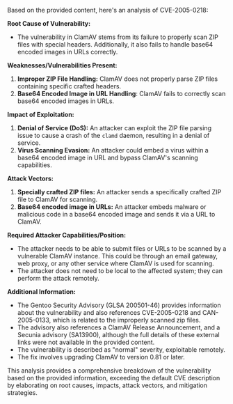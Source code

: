 Based on the provided content, here's an analysis of CVE-2005-0218:

**Root Cause of Vulnerability:**
- The vulnerability in ClamAV stems from its failure to properly scan ZIP files with special headers. Additionally, it also fails to handle base64 encoded images in URLs correctly.

**Weaknesses/Vulnerabilities Present:**
1.  **Improper ZIP File Handling:** ClamAV does not properly parse ZIP files containing specific crafted headers.
2.  **Base64 Encoded Image in URL Handling**: ClamAV fails to correctly scan base64 encoded images in URLs.

**Impact of Exploitation:**
1.  **Denial of Service (DoS):** An attacker can exploit the ZIP file parsing issue to cause a crash of the `clamd` daemon, resulting in a denial of service.
2.  **Virus Scanning Evasion:** An attacker could embed a virus within a base64 encoded image in URL and bypass ClamAV's scanning capabilities.

**Attack Vectors:**
1.  **Specially crafted ZIP files:** An attacker sends a specifically crafted ZIP file to ClamAV for scanning.
2.  **Base64 encoded image in URLs:** An attacker embeds malware or malicious code in a base64 encoded image and sends it via a URL to ClamAV.

**Required Attacker Capabilities/Position:**
- The attacker needs to be able to submit files or URLs to be scanned by a vulnerable ClamAV instance. This could be through an email gateway, web proxy, or any other service where ClamAV is used for scanning.
- The attacker does not need to be local to the affected system; they can perform the attack remotely.

**Additional Information:**

*   The Gentoo Security Advisory (GLSA 200501-46) provides information about the vulnerability and also references CVE-2005-0218 and CAN-2005-0133, which is related to the improperly scanned zip files.
*   The advisory also references a ClamAV Release Announcement, and a Secunia advisory (SA13900), although the full details of these external links were not available in the provided content.
*   The vulnerability is described as "normal" severity, exploitable remotely.
*   The fix involves upgrading ClamAV to version 0.81 or later.

This analysis provides a comprehensive breakdown of the vulnerability based on the provided information, exceeding the default CVE description by elaborating on root causes, impacts, attack vectors, and mitigation strategies.